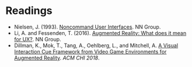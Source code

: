 # Readings

* Nielsen, J. (1993). [Noncommand User Interfaces](https://www.nngroup.com/articles/noncommand/). NN Group. 
* Li, A. and Fessenden, T. (2016). [Augmented Reality: What does it mean for UX?](https://www.nngroup.com/articles/augmented-reality-ux/). NN Group.
* Dillman, K., Mok, T., Tang, A., Oehlberg, L., and Mitchell, A. [A Visual Interaction Cue Framework from Video Game Environments for Augmented Reality](https://dl.acm.org/citation.cfm?doid=3173574.3173714). *ACM CHI 2018*.
